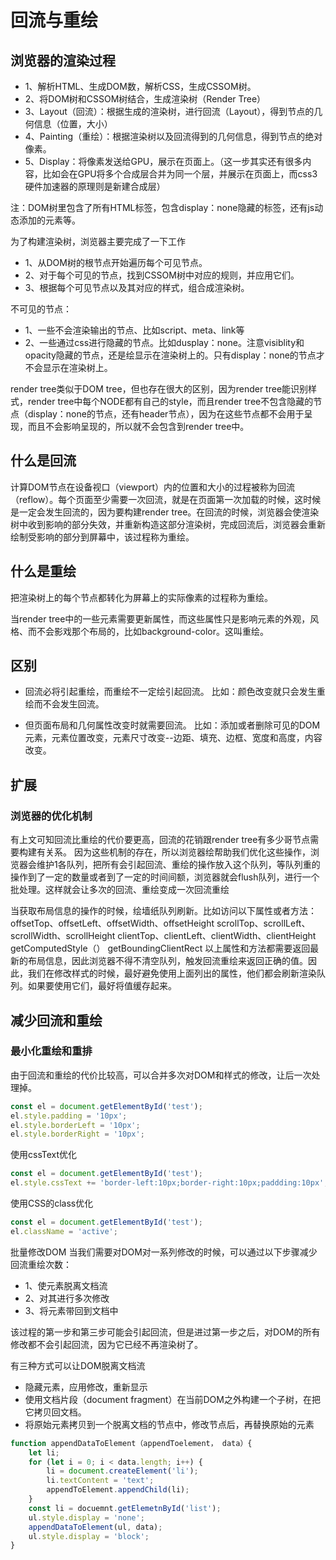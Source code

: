 # 回流与重绘

## 浏览器的渲染过程

- 1、解析HTML、生成DOM数，解析CSS，生成CSSOM树。
- 2、将DOM树和CSSOM树结合，生成渲染树（Render Tree）
- 3、Layout（回流）：根据生成的渲染树，进行回流（Layout），得到节点的几何信息（位置，大小）
- 4、Painting（重绘）：根据渲染树以及回流得到的几何信息，得到节点的绝对像素。
- 5、Display：将像素发送给GPU，展示在页面上。（这一步其实还有很多内容，比如会在GPU将多个合成层合并为同一个层，并展示在页面上，而css3硬件加速器的原理则是新建合成层）

注：DOM树里包含了所有HTML标签，包含display：none隐藏的标签，还有js动态添加的元素等。

为了构建渲染树，浏览器主要完成了一下工作
- 1、从DOM树的根节点开始遍历每个可见节点。
- 2、对于每个可见的节点，找到CSSOM树中对应的规则，并应用它们。
- 3、根据每个可见节点以及其对应的样式，组合成渲染树。

不可见的节点：
- 1、一些不会渲染输出的节点、比如script、meta、link等
- 2、一些通过css进行隐藏的节点。比如dusplay：none。注意visiblity和opacity隐藏的节点，还是绘显示在渲染树上的。只有display：none的节点才不会显示在渲染树上。

render tree类似于DOM tree，但也存在很大的区别，因为render tree能识别样式，render tree中每个NODE都有自己的style，而且render tree不包含隐藏的节点（display：none的节点，还有header节点），因为在这些节点都不会用于呈现，而且不会影响呈现的，所以就不会包含到render tree中。

## 什么是回流
计算DOM节点在设备视口（viewport）内的位置和大小的过程被称为回流（reflow）。每个页面至少需要一次回流，就是在页面第一次加载的时候，这时候是一定会发生回流的，因为要构建render tree。在回流的时候，浏览器会使渲染树中收到影响的部分失效，并重新构造这部分渲染树，完成回流后，浏览器会重新绘制受影响的部分到屏幕中，该过程称为重绘。

## 什么是重绘
把渲染树上的每个节点都转化为屏幕上的实际像素的过程称为重绘。

当render tree中的一些元素需要更新属性，而这些属性只是影响元素的外观，风格、而不会影戏那个布局的，比如background-color。这叫重绘。

## 区别
- 回流必将引起重绘，而重绘不一定绘引起回流。
比如：颜色改变就只会发生重绘而不会发生回流。

- 但页面布局和几何属性改变时就需要回流。
比如：添加或者删除可见的DOM元素，元素位置改变，元素尺寸改变--边距、填充、边框、宽度和高度，内容改变。

## 扩展
### 浏览器的优化机制
有上文可知回流比重绘的代价要更高，回流的花销跟render tree有多少哥节点需要构建有关系。
因为这些机制的存在，所以浏览器绘帮助我们优化这些操作，浏览器会维护1各队列，把所有会引起回流、重绘的操作放入这个队列，等队列重的操作到了一定的数量或者到了一定的时间间额，浏览器就会flush队列，进行一个批处理。这样就会让多次的回流、重绘变成一次回流重绘

当获取布局信息的操作的时候，绘墙纸队列刷新。比如访问以下属性或者方法：
offsetTop、offsetLeft、offsetWidth、offsetHeight
scrollTop、scrollLeft、scrollWidth、scrollHeight
clientTop、clientLeft、clientWidth、clientHeight
getComputedStyle（）
getBoundingClientRect
以上属性和方法都需要返回最新的布局信息，因此浏览器不得不清空队列，触发回流重绘来返回正确的值。因此，我们在修改样式的时候，最好避免使用上面列出的属性，他们都会刷新渲染队列。如果要使用它们，最好将值缓存起来。

## 减少回流和重绘
### 最小化重绘和重排

由于回流和重绘的代价比较高，可以合并多次对DOM和样式的修改，让后一次处理掉。
``` js
const el = document.getElementById('test');
el.style.padding = '10px';
el.style.borderLeft = '10px';
el.style.borderRight = '10px';
```
使用cssText优化

``` js
const el = document.getElementById('test');
el.style.cssText += 'border-left:10px;border-right:10px;paddding:10px';
```

使用CSS的class优化

``` js
const el = document.getElementById('test');
el.className = 'active';
```

批量修改DOM
当我们需要对DOM对一系列修改的时候，可以通过以下步骤减少回流重绘次数：
- 1、使元素脱离文档流
- 2、对其进行多次修改
- 3、将元素带回到文档中

该过程的第一步和第三步可能会引起回流，但是进过第一步之后，对DOM的所有修改都不会引起回流，因为它已经不再渲染树了。

有三种方式可以让DOM脱离文档流

- 隐藏元素，应用修改，重新显示
- 使用文档片段（document fragment）在当前DOM之外构建一个子树，在把它拷贝回文档。
- 将原始元素拷贝到一个脱离文档的节点中，修改节点后，再替换原始的元素



```js
function appendDataToElement（appendToelement， data）{
    let li;
    for (let i = 0; i < data.length; i++) {
        li = document.createElement('li');
        li.textContent = 'text';
        appendToElement.appendChild(li);
    }
    const li = docuemnt.getElemetnById('list');
    ul.style.display = 'none';
    appendDataToElement(ul, data);
    ul.style.display = 'block';
}
```